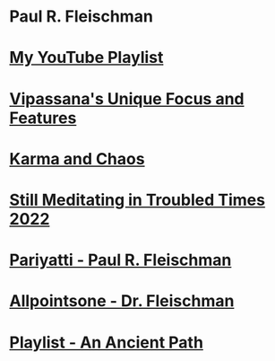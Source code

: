 # Paul R. Fleischman

# [My YouTube Playlist](https://www.youtube.com/playlist?list=PLClGmIhbAuM3xcmqfetuNpgabMJOwGYH_)
# [Vipassana's Unique Focus and Features](https://www.youtube.com/watch?v=jEvy20CyK-Y)
# [Karma and Chaos](https://www.youtube.com/watch?v=k6_JSJsCDjI&t=1456s)
# [Still Meditating in Troubled Times 2022](https://www.youtube.com/watch?v=QhRI0XalW0Q&t=104s)

# [Pariyatti - Paul R. Fleischman](https://www.youtube.com/playlist?list=PLs2yRU4JKVlo_gqslb4ihD9iK-OEkQ_rZ)
# [Allpointsone - Dr. Fleischman](https://www.youtube.com/playlist?list=PLClGmIhbAuM3xcmqfetuNpgabMJOwGYH_)


# [Playlist - An Ancient Path](https://www.youtube.com/playlist?list=PLs2yRU4JKVlo_gqslb4ihD9iK-OEkQ_rZ)

